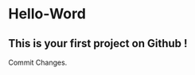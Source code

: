 # Hello-Word
This is your first project on Github !
--------------------------------------
Commit Changes.

